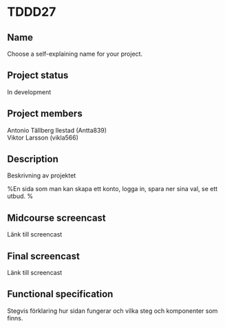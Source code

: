 # TDDD27

## Name
Choose a self-explaining name for your project.

## Project status
In development

## Project members
Antonio Tällberg Ilestad (Antta839)                                                                                                                                   
Viktor Larsson (vikla566)

## Description
Beskrivning av projektet

%En sida som man kan skapa ett konto, logga in, spara ner sina val, se ett utbud. %

## Midcourse screencast
Länk till screencast

## Final screencast
Länk till screencast

## Functional specification
Stegvis förklaring hur sidan fungerar och vilka steg och komponenter som finns.



